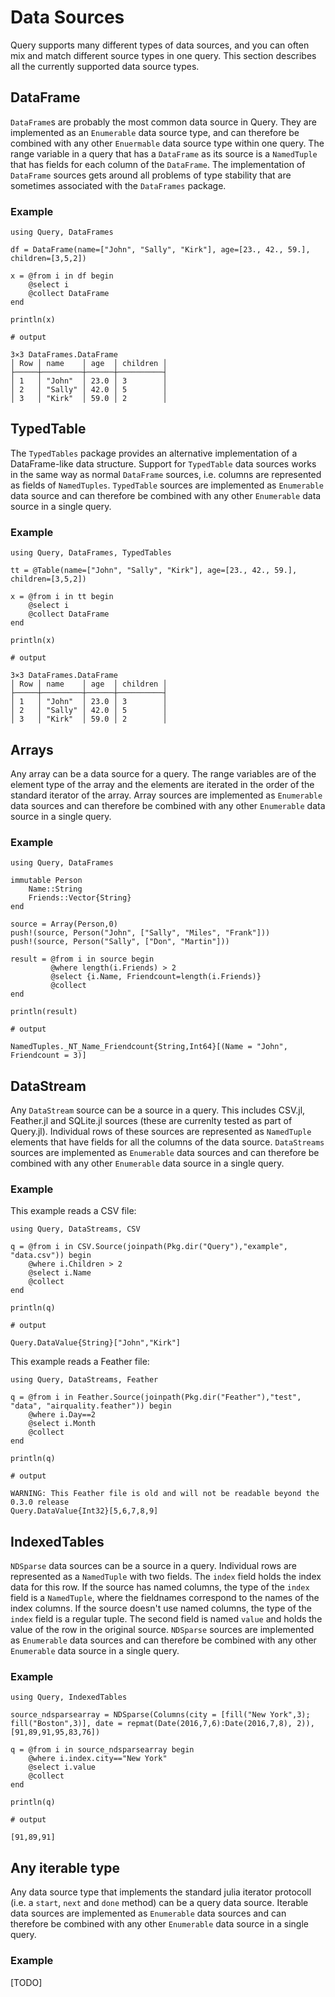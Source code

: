 # Data Sources

Query supports many different types of data sources, and you can often mix and match different source types in one query. This section describes all the currently supported data source types.

## DataFrame

`DataFrame`s are probably the most common data source in Query. They are implemented as an `Enumerable` data source type, and can therefore be combined with any other `Enuermable` data source type within one query. The range variable in a query that has a `DataFrame` as its source is a `NamedTuple` that has fields for each column of the `DataFrame`. The implementation of `DataFrame` sources gets around all problems of type stability that are sometimes associated with the `DataFrames` package.

### Example

```jldoctest
using Query, DataFrames

df = DataFrame(name=["John", "Sally", "Kirk"], age=[23., 42., 59.], children=[3,5,2])

x = @from i in df begin
    @select i
    @collect DataFrame
end

println(x)

# output

3×3 DataFrames.DataFrame
│ Row │ name    │ age  │ children │
├─────┼─────────┼──────┼──────────┤
│ 1   │ "John"  │ 23.0 │ 3        │
│ 2   │ "Sally" │ 42.0 │ 5        │
│ 3   │ "Kirk"  │ 59.0 │ 2        │
```

## TypedTable

The `TypedTables` package provides an alternative implementation of a DataFrame-like data structure. Support for `TypedTable` data sources works in the same way as normal `DataFrame` sources, i.e. columns are represented as fields of `NamedTuples`. `TypedTable` sources are implemented as  `Enumerable` data source and can therefore be combined with any other `Enumerable` data source in a single query.

### Example

```jldoctest
using Query, DataFrames, TypedTables

tt = @Table(name=["John", "Sally", "Kirk"], age=[23., 42., 59.], children=[3,5,2])

x = @from i in tt begin
    @select i
    @collect DataFrame
end

println(x)

# output

3×3 DataFrames.DataFrame
│ Row │ name    │ age  │ children │
├─────┼─────────┼──────┼──────────┤
│ 1   │ "John"  │ 23.0 │ 3        │
│ 2   │ "Sally" │ 42.0 │ 5        │
│ 3   │ "Kirk"  │ 59.0 │ 2        │
```

## Arrays

Any array can be a data source for a query. The range variables are of the element type of the array and the elements are iterated in the order of the standard iterator of the array. Array sources are implemented as `Enumerable` data sources and can therefore be combined with any other `Enumerable` data source in a single query.

### Example

```jldoctest
using Query, DataFrames

immutable Person
    Name::String
    Friends::Vector{String}
end

source = Array(Person,0)
push!(source, Person("John", ["Sally", "Miles", "Frank"]))
push!(source, Person("Sally", ["Don", "Martin"]))

result = @from i in source begin
         @where length(i.Friends) > 2
         @select {i.Name, Friendcount=length(i.Friends)}
         @collect
end

println(result)

# output

NamedTuples._NT_Name_Friendcount{String,Int64}[(Name = "John", Friendcount = 3)]
```

## DataStream

Any `DataStream` source can be a source in a query. This includes CSV.jl, Feather.jl and SQLite.jl sources (these are currenlty tested as part of Query.jl). Individual rows of these sources are represented as `NamedTuple` elements that have fields for all the columns of the data source. `DataStreams` sources are implemented as `Enumerable` data sources and can therefore be combined with any other `Enumerable` data source in a single query.

### Example

This example reads a CSV file:

```jldoctest
using Query, DataStreams, CSV

q = @from i in CSV.Source(joinpath(Pkg.dir("Query"),"example", "data.csv")) begin
    @where i.Children > 2
    @select i.Name
    @collect
end

println(q)

# output

Query.DataValue{String}["John","Kirk"]
```

This example reads a Feather file:

```jldoctest
using Query, DataStreams, Feather

q = @from i in Feather.Source(joinpath(Pkg.dir("Feather"),"test", "data", "airquality.feather")) begin
    @where i.Day==2
    @select i.Month
    @collect
end

println(q)

# output

WARNING: This Feather file is old and will not be readable beyond the 0.3.0 release
Query.DataValue{Int32}[5,6,7,8,9]
```

## IndexedTables

`NDSparse` data sources can be a source in a query. Individual rows are represented as a `NamedTuple` with two fields. The `index` field holds the index data for this row. If the source has named columns, the type of the `index` field is a `NamedTuple`, where the fieldnames correspond to the names of the index columns. If the source doesn't use named columns, the type of the `index` field is a regular tuple. The second field is named `value` and holds the value of the row in the original source. `NDSparse` sources are implemented as `Enumerable` data sources and can therefore be combined with any other `Enumerable` data source in a single query.

### Example

```jldoctest
using Query, IndexedTables

source_ndsparsearray = NDSparse(Columns(city = [fill("New York",3); fill("Boston",3)], date = repmat(Date(2016,7,6):Date(2016,7,8), 2)), [91,89,91,95,83,76])

q = @from i in source_ndsparsearray begin
    @where i.index.city=="New York"
    @select i.value
    @collect
end

println(q)

# output

[91,89,91]
```

## Any iterable type

Any data source type that implements the standard julia iterator protocoll (i.e. a `start`, `next` and `done` method) can be a query data source. Iterable data sources are implemented as `Enumerable` data sources and can therefore be combined with any other `Enumerable` data source in a single query.

### Example

[TODO]
